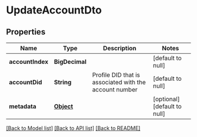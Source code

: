 # UpdateAccountDto

## Properties

| Name             | Type              | Description                                            | Notes                        |
| ---------------- | ----------------- | ------------------------------------------------------ | ---------------------------- |
| **accountIndex** | **BigDecimal**    |                                                        | [default to null]            |
| **accountDid**   | **String**        | Profile DID that is associated with the account number | [default to null]            |
| **metadata**     | [**Object**](.md) |                                                        | [optional] [default to null] |

[[Back to Model list]](../README.md#documentation-for-models) [[Back to API list]](../README.md#documentation-for-api-endpoints) [[Back to README]](../README.md)
